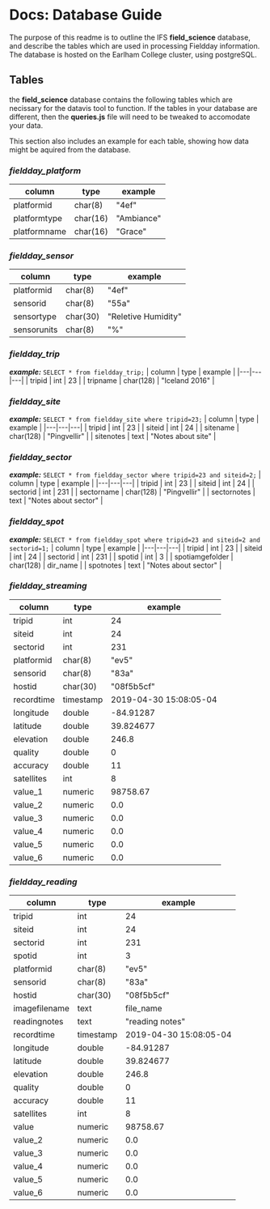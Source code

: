 # Docs: Database Guide
The purpose of this readme is to outline the IFS **field_science** database, and describe the tables which are used in processing Fieldday information. The database is hosted on the Earlham College cluster, using postgreSQL.

## Tables
the **field_science** database contains the following tables which are necissary for the datavis tool to function. If the tables in your database are different, then the **queries.js** file will need to be tweaked to accomodate your data.

This section also includes an example for each table, showing how data might be aquired from the database.
### *fieldday_platform*
| column | type | example |
|---|---|---|
| platformid | char(8) | "4ef" |
| platformtype | char(16) | "Ambiance" |
| platformname | char(16) | "Grace" |

### *fieldday_sensor*
| column | type | example |
|---|---|---|
| platformid | char(8) | "4ef" |
| sensorid | char(8) | "55a" |
| sensortype | char(30) | "Reletive Humidity" |
| sensorunits | char(8) | "%" |

### *fieldday_trip*
***example:*** `SELECT * from fieldday_trip;`
| column | type | example |
|---|---|---|
| tripid | int | 23 |
| tripname | char(128) | "Iceland 2016" |

### *fieldday_site*
***example:*** `SELECT * from fieldday_site where tripid=23;`
| column | type | example |
|---|---|---|
| tripid | int | 23 |
| siteid | int | 24 |
| sitename | char(128) | "Pingvellir" |
| sitenotes | text | "Notes about site" |

### *fieldday_sector*
***example:*** `SELECT * from fieldday_sector where tripid=23 and siteid=2;`
| column | type | example |
|---|---|---|
| tripid | int | 23 |
| siteid | int | 24 |
| sectorid | int | 231 |
| sectorname | char(128) | "Pingvellir" |
| sectornotes | text | "Notes about sector" |

### *fieldday_spot*
***example:*** `SELECT * from fieldday_spot where tripid=23 and siteid=2 and sectorid=1;`
| column | type | example |
|---|---|---|
| tripid | int | 23 |
| siteid | int | 24 |
| sectorid | int | 231 |
| spotid | int | 3 |
| spotiamgefolder | char(128) | dir_name |
| spotnotes | text | "Notes about sector" |

### *fieldday_streaming*
| column | type | example |
|---|---|---|
| tripid | int | 24 |
| siteid | int | 24 |
| sectorid | int | 231 |
| platformid | char(8) | "ev5" |
| sensorid | char(8) | "83a" |
| hostid | char(30) | "08f5b5cf" |
| recordtime | timestamp | 2019-04-30 15:08:05-04 |
| longitude | double | -84.91287 |
| latitude | double | 39.824677 |
| elevation | double | 246.8 |
| quality | double | 0 |
| accuracy | double | 11 |
| satellites | int | 8 |
| value_1 | numeric | 98758.67 |
| value_2 | numeric | 0.0 |
| value_3 | numeric | 0.0 |
| value_4 | numeric | 0.0 |
| value_5 | numeric | 0.0 |
| value_6 | numeric | 0.0 |

### *fieldday_reading*
| column | type | example |
|---|---|---|
| tripid | int | 24 |
| siteid | int | 24 |
| sectorid | int | 231 |
| spotid | int | 3 |
| platformid | char(8) | "ev5" |
| sensorid | char(8) | "83a" |
| hostid | char(30) | "08f5b5cf" |
| imagefilename | text | file_name |
| readingnotes | text | "reading notes" |
| recordtime | timestamp | 2019-04-30 15:08:05-04 |
| longitude | double | -84.91287 |
| latitude | double | 39.824677 |
| elevation | double | 246.8 |
| quality | double | 0 |
| accuracy | double | 11 |
| satellites | int | 8 |
| value | numeric | 98758.67 |
| value_2 | numeric | 0.0 |
| value_3 | numeric | 0.0 |
| value_4 | numeric | 0.0 |
| value_5 | numeric | 0.0 |
| value_6 | numeric | 0.0 |